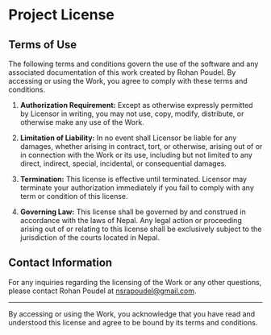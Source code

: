# Project License

## Terms of Use

The following terms and conditions govern the use of the software and any associated documentation of this work created by Rohan Poudel. By accessing or using the Work, you agree to comply with these terms and conditions.

1. **Authorization Requirement:** Except as otherwise expressly permitted by Licensor in writing, you may not use, copy, modify, distribute, or otherwise make any use of the Work.

2. **Limitation of Liability:** In no event shall Licensor be liable for any damages, whether arising in contract, tort, or otherwise, arising out of or in connection with the Work or its use, including but not limited to any direct, indirect, special, incidental, or consequential damages.

3. **Termination:** This license is effective until terminated. Licensor may terminate your authorization immediately if you fail to comply with any term or condition of this license.

4. **Governing Law:** This license shall be governed by and construed in accordance with the laws of Nepal. Any legal action or proceeding arising out of or relating to this license shall be exclusively subject to the jurisdiction of the courts located in Nepal.

## Contact Information

For any inquiries regarding the licensing of the Work or any other questions, please contact Rohan Poudel at nsrapoudel@gmail.com.

---

By accessing or using the Work, you acknowledge that you have read and understood this license and agree to be bound by its terms and conditions.